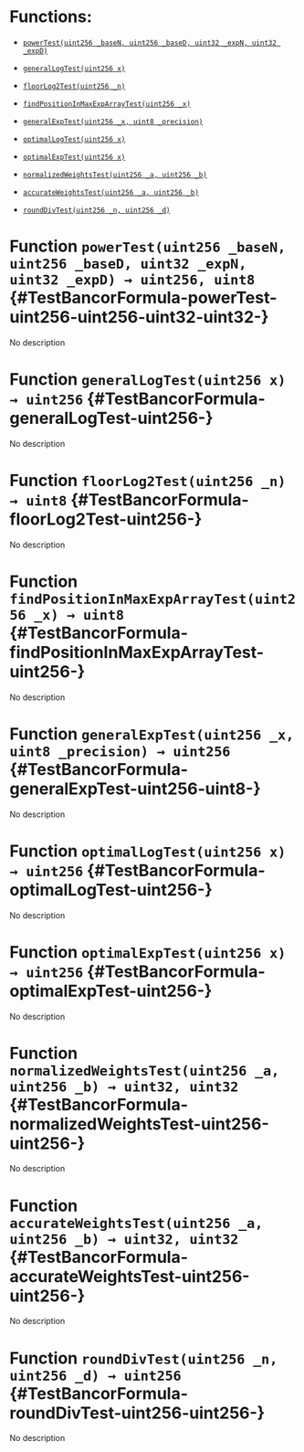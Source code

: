 # Functions:

- [`powerTest(uint256 _baseN, uint256 _baseD, uint32 _expN, uint32 _expD)`](#TestBancorFormula-powerTest-uint256-uint256-uint32-uint32-)

- [`generalLogTest(uint256 x)`](#TestBancorFormula-generalLogTest-uint256-)

- [`floorLog2Test(uint256 _n)`](#TestBancorFormula-floorLog2Test-uint256-)

- [`findPositionInMaxExpArrayTest(uint256 _x)`](#TestBancorFormula-findPositionInMaxExpArrayTest-uint256-)

- [`generalExpTest(uint256 _x, uint8 _precision)`](#TestBancorFormula-generalExpTest-uint256-uint8-)

- [`optimalLogTest(uint256 x)`](#TestBancorFormula-optimalLogTest-uint256-)

- [`optimalExpTest(uint256 x)`](#TestBancorFormula-optimalExpTest-uint256-)

- [`normalizedWeightsTest(uint256 _a, uint256 _b)`](#TestBancorFormula-normalizedWeightsTest-uint256-uint256-)

- [`accurateWeightsTest(uint256 _a, uint256 _b)`](#TestBancorFormula-accurateWeightsTest-uint256-uint256-)

- [`roundDivTest(uint256 _n, uint256 _d)`](#TestBancorFormula-roundDivTest-uint256-uint256-)

# Function `powerTest(uint256 _baseN, uint256 _baseD, uint32 _expN, uint32 _expD) → uint256, uint8` {#TestBancorFormula-powerTest-uint256-uint256-uint32-uint32-}

No description

# Function `generalLogTest(uint256 x) → uint256` {#TestBancorFormula-generalLogTest-uint256-}

No description

# Function `floorLog2Test(uint256 _n) → uint8` {#TestBancorFormula-floorLog2Test-uint256-}

No description

# Function `findPositionInMaxExpArrayTest(uint256 _x) → uint8` {#TestBancorFormula-findPositionInMaxExpArrayTest-uint256-}

No description

# Function `generalExpTest(uint256 _x, uint8 _precision) → uint256` {#TestBancorFormula-generalExpTest-uint256-uint8-}

No description

# Function `optimalLogTest(uint256 x) → uint256` {#TestBancorFormula-optimalLogTest-uint256-}

No description

# Function `optimalExpTest(uint256 x) → uint256` {#TestBancorFormula-optimalExpTest-uint256-}

No description

# Function `normalizedWeightsTest(uint256 _a, uint256 _b) → uint32, uint32` {#TestBancorFormula-normalizedWeightsTest-uint256-uint256-}

No description

# Function `accurateWeightsTest(uint256 _a, uint256 _b) → uint32, uint32` {#TestBancorFormula-accurateWeightsTest-uint256-uint256-}

No description

# Function `roundDivTest(uint256 _n, uint256 _d) → uint256` {#TestBancorFormula-roundDivTest-uint256-uint256-}

No description
